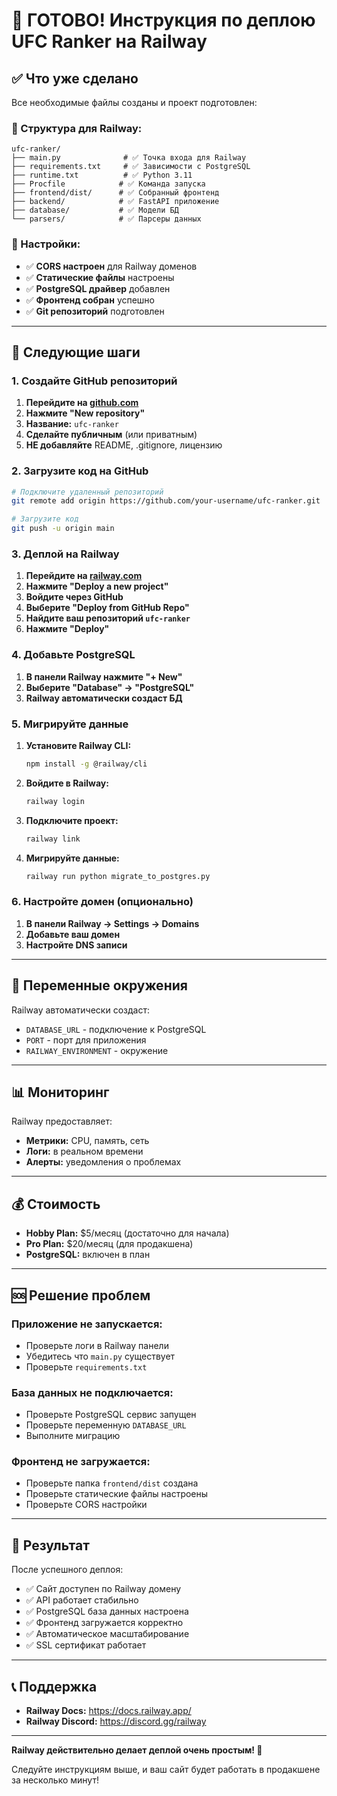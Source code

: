 # 🚀 ГОТОВО! Инструкция по деплою UFC Ranker на Railway

## ✅ Что уже сделано

Все необходимые файлы созданы и проект подготовлен:

### 📁 Структура для Railway:
```
ufc-ranker/
├── main.py              # ✅ Точка входа для Railway
├── requirements.txt     # ✅ Зависимости с PostgreSQL
├── runtime.txt          # ✅ Python 3.11
├── Procfile            # ✅ Команда запуска
├── frontend/dist/      # ✅ Собранный фронтенд
├── backend/            # ✅ FastAPI приложение
├── database/           # ✅ Модели БД
└── parsers/            # ✅ Парсеры данных
```

### 🔧 Настройки:
- ✅ **CORS настроен** для Railway доменов
- ✅ **Статические файлы** настроены
- ✅ **PostgreSQL драйвер** добавлен
- ✅ **Фронтенд собран** успешно
- ✅ **Git репозиторий** подготовлен

---

## 🚀 Следующие шаги

### 1. Создайте GitHub репозиторий

1. **Перейдите на [github.com](https://github.com)**
2. **Нажмите "New repository"**
3. **Название:** `ufc-ranker`
4. **Сделайте публичным** (или приватным)
5. **НЕ добавляйте** README, .gitignore, лицензию

### 2. Загрузите код на GitHub

```bash
# Подключите удаленный репозиторий
git remote add origin https://github.com/your-username/ufc-ranker.git

# Загрузите код
git push -u origin main
```

### 3. Деплой на Railway

1. **Перейдите на [railway.com](https://railway.com/)**
2. **Нажмите "Deploy a new project"**
3. **Войдите через GitHub**
4. **Выберите "Deploy from GitHub Repo"**
5. **Найдите ваш репозиторий `ufc-ranker`**
6. **Нажмите "Deploy"**

### 4. Добавьте PostgreSQL

1. **В панели Railway нажмите "+ New"**
2. **Выберите "Database" → "PostgreSQL"**
3. **Railway автоматически создаст БД**

### 5. Мигрируйте данные

1. **Установите Railway CLI:**
   ```bash
   npm install -g @railway/cli
   ```

2. **Войдите в Railway:**
   ```bash
   railway login
   ```

3. **Подключите проект:**
   ```bash
   railway link
   ```

4. **Мигрируйте данные:**
   ```bash
   railway run python migrate_to_postgres.py
   ```

### 6. Настройте домен (опционально)

1. **В панели Railway → Settings → Domains**
2. **Добавьте ваш домен**
3. **Настройте DNS записи**

---

## 🔧 Переменные окружения

Railway автоматически создаст:
- `DATABASE_URL` - подключение к PostgreSQL
- `PORT` - порт для приложения
- `RAILWAY_ENVIRONMENT` - окружение

---

## 📊 Мониторинг

Railway предоставляет:
- **Метрики:** CPU, память, сеть
- **Логи:** в реальном времени
- **Алерты:** уведомления о проблемах

---

## 💰 Стоимость

- **Hobby Plan:** $5/месяц (достаточно для начала)
- **Pro Plan:** $20/месяц (для продакшена)
- **PostgreSQL:** включен в план

---

## 🆘 Решение проблем

### Приложение не запускается:
- Проверьте логи в Railway панели
- Убедитесь что `main.py` существует
- Проверьте `requirements.txt`

### База данных не подключается:
- Проверьте PostgreSQL сервис запущен
- Проверьте переменную `DATABASE_URL`
- Выполните миграцию

### Фронтенд не загружается:
- Проверьте папка `frontend/dist` создана
- Проверьте статические файлы настроены
- Проверьте CORS настройки

---

## 🎉 Результат

После успешного деплоя:
- ✅ Сайт доступен по Railway домену
- ✅ API работает стабильно
- ✅ PostgreSQL база данных настроена
- ✅ Фронтенд загружается корректно
- ✅ Автоматическое масштабирование
- ✅ SSL сертификат работает

---

## 📞 Поддержка

- **Railway Docs:** https://docs.railway.app/
- **Railway Discord:** https://discord.gg/railway

---

**Railway действительно делает деплой очень простым! 🚀**

Следуйте инструкциям выше, и ваш сайт будет работать в продакшене за несколько минут!
